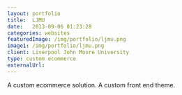 ```yaml
---
layout: portfolio
title:  LJMU
date:   2013-09-06 01:23:28
categories: websites
featuredImage: /img/portfolio/ljmu.png
image1: /img/portfolio/ljmu.png
client: Liverpool John Moore University
type: custom ecommerce
externalUrl:
---
```

A custom ecommerce solution. A custom front end theme.
